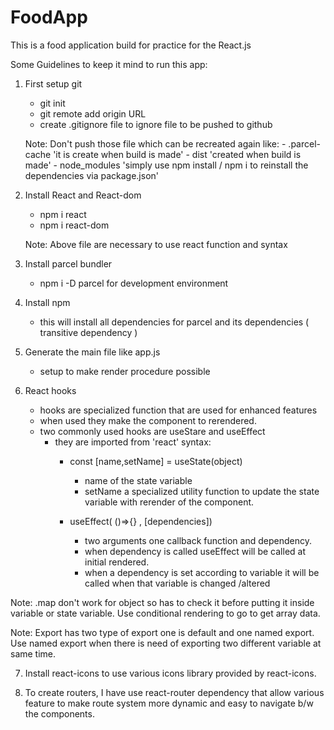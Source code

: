 # FoodApp
This is a food application build for practice for the React.js 


Some Guidelines to keep it mind to run this app:

1. First setup git 
    - git init
    - git remote add origin URL
    - create .gitignore file to ignore file to be pushed to github

    Note: Don't push those file which can be recreated again like:
        - .parcel-cache  'it is create when build is made'
        - dist           'created when build is made'
        - node_modules    'simply use npm install / npm i to reinstall the dependencies via package.json'  

2. Install React and React-dom
    - npm i react
    - npm i react-dom

    Note: Above file are necessary to use react function and syntax

3. Install parcel bundler 
    - npm i -D parcel for development environment

4. Install npm 
    - this will install all dependencies for parcel and its dependencies ( transitive dependency )

5. Generate the main file like app.js
    - setup to make render procedure possible 

6. React hooks
    - hooks are specialized function that are used for enhanced features
    - when used they make the component to rerendered.
    - two commonly used hooks are useStare and useEffect
        - they are imported from 'react'
        syntax:
            - const [name,setName] = useState(object)
                - name of the state variable
                - setName a specialized utility function to update the state variable with 
                  rerender of the component.

            - useEffect( ()=>{} , [dependencies])
                - two arguments one callback function and dependency.
                - when dependency is called useEffect will be called at initial rendered.
                - when a dependency is set according to variable it will be called when that 
                  variable is changed /altered

Note: .map don't work for object so has to check it before putting it inside variable or state variable. Use conditional rendering to go to get array data.

Note: Export has two type of export one is default and one named export. Use named export when there is need of
exporting two different variable at same time.

7. Install react-icons to use various icons library provided by react-icons.

8. To create routers, I have use react-router dependency that allow various feature to make route system more
dynamic and easy to navigate b/w the components.

